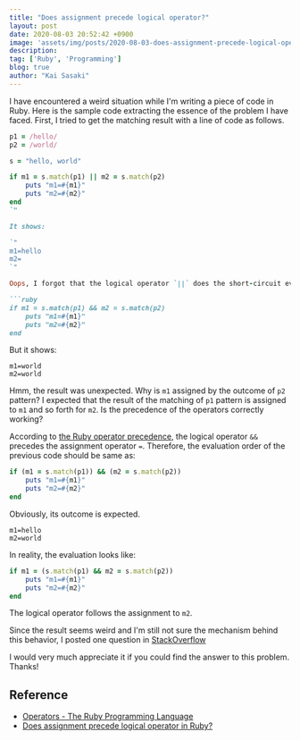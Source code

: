 ```yaml
---
title: "Does assignment precede logical operator?"
layout: post
date: 2020-08-03 20:52:42 +0900
image: 'assets/img/posts/2020-08-03-does-assignment-precede-logical-operator?/catch.jpg'
description:
tag: ['Ruby', 'Programming']
blog: true
author: "Kai Sasaki"
---
```



I have encountered a weird situation while I'm writing a piece of code in Ruby. Here is the sample code extracting the essence of the problem I have faced. First, I tried to get the matching result with a line of code as follows.

```ruby
p1 = /hello/
p2 = /world/

s = "hello, world"

if m1 = s.match(p1) || m2 = s.match(p2)
    puts "m1=#{m1}"
    puts "m2=#{m2}"
end
`"

It shows:

`"
m1=hello
m2=
`"

Oops, I forgot that the logical operator `||` does the short-circuit evaluation. It makes `m2` nil. What I wanted to do was checking both regular expressions are matching with the given string. Here is the correct one.

```ruby
if m1 = s.match(p1) && m2 = s.match(p2)
    puts "m1=#{m1}"
    puts "m2=#{m2}"
end
```

But it shows:

```
m1=world
m2=world
```

Hmm, the result was unexpected. Why is `m1` assigned by the outcome of `p2` pattern? I expected that the result of the matching of `p1` pattern is assigned to `m1` and so forth for `m2`. Is the precedence of the operators correctly working?

According to [the Ruby operator precedence](https://www.oreilly.com/library/view/the-ruby-programming/9780596516178/ch04s06.html#:~:text=The%20associativity%20of%20an%20operator,appear%20sequentially%20in%20an%20expression.&text=The%20value%20%E2%80%9CL%E2%80%9D%20means%20that,evaluated%20from%20right%20to%20left.), the logical operator `&&` precedes the assignment operator `=`. Therefore, the evaluation order of the previous code should be same as:

```ruby
if (m1 = s.match(p1)) && (m2 = s.match(p2))
    puts "m1=#{m1}"
    puts "m2=#{m2}"
end
```

Obviously, its outcome is expected.

```
m1=hello
m2=world
```

In reality, the evaluation looks like:

```ruby
if m1 = (s.match(p1) && m2 = s.match(p2))
    puts "m1=#{m1}"
    puts "m2=#{m2}"
end
```

The logical operator follows the assignment to `m2`.

Since the result seems weird and I'm still not sure the mechanism behind this behavior, I posted one question in [StackOverflow](https://stackoverflow.com/questions/63228851/exception-of-operator-precedence-in-ruby)

I would very much appreciate it if you could find the answer to this problem. Thanks!

## Reference

- [Operators - The Ruby Programming Language](https://www.oreilly.com/library/view/the-ruby-programming/9780596516178/ch04s06.html#%3A~%3Atext%3DThe%20associativity%20of%20an%20operator%2Cappear%20sequentially%20in%20an%20expression.%26text%3DThe%20value%20%E2%80%9CL%E2%80%9D%20means%20that%2Cevaluated%20from%20right%20to%20left.)
- [Does assignment precede logical operator in Ruby?](https://stackoverflow.com/questions/63228851/exception-of-operator-precedence-in-ruby)
